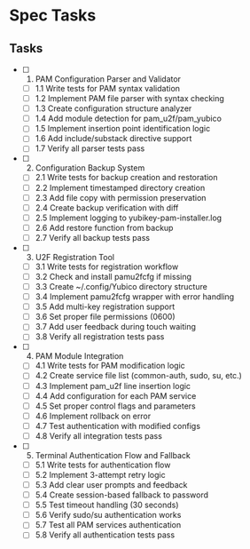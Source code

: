 # Spec Tasks

## Tasks

- [ ] 1. PAM Configuration Parser and Validator
  - [ ] 1.1 Write tests for PAM syntax validation
  - [ ] 1.2 Implement PAM file parser with syntax checking
  - [ ] 1.3 Create configuration structure analyzer
  - [ ] 1.4 Add module detection for pam_u2f/pam_yubico
  - [ ] 1.5 Implement insertion point identification logic
  - [ ] 1.6 Add include/substack directive support
  - [ ] 1.7 Verify all parser tests pass

- [ ] 2. Configuration Backup System
  - [ ] 2.1 Write tests for backup creation and restoration
  - [ ] 2.2 Implement timestamped directory creation
  - [ ] 2.3 Add file copy with permission preservation
  - [ ] 2.4 Create backup verification with diff
  - [ ] 2.5 Implement logging to yubikey-pam-installer.log
  - [ ] 2.6 Add restore function from backup
  - [ ] 2.7 Verify all backup tests pass

- [ ] 3. U2F Registration Tool
  - [ ] 3.1 Write tests for registration workflow
  - [ ] 3.2 Check and install pamu2fcfg if missing
  - [ ] 3.3 Create ~/.config/Yubico directory structure
  - [ ] 3.4 Implement pamu2fcfg wrapper with error handling
  - [ ] 3.5 Add multi-key registration support
  - [ ] 3.6 Set proper file permissions (0600)
  - [ ] 3.7 Add user feedback during touch waiting
  - [ ] 3.8 Verify all registration tests pass

- [ ] 4. PAM Module Integration
  - [ ] 4.1 Write tests for PAM modification logic
  - [ ] 4.2 Create service file list (common-auth, sudo, su, etc.)
  - [ ] 4.3 Implement pam_u2f line insertion logic
  - [ ] 4.4 Add configuration for each PAM service
  - [ ] 4.5 Set proper control flags and parameters
  - [ ] 4.6 Implement rollback on error
  - [ ] 4.7 Test authentication with modified configs
  - [ ] 4.8 Verify all integration tests pass

- [ ] 5. Terminal Authentication Flow and Fallback
  - [ ] 5.1 Write tests for authentication flow
  - [ ] 5.2 Implement 3-attempt retry logic
  - [ ] 5.3 Add clear user prompts and feedback
  - [ ] 5.4 Create session-based fallback to password
  - [ ] 5.5 Test timeout handling (30 seconds)
  - [ ] 5.6 Verify sudo/su authentication works
  - [ ] 5.7 Test all PAM services authentication
  - [ ] 5.8 Verify all authentication tests pass
